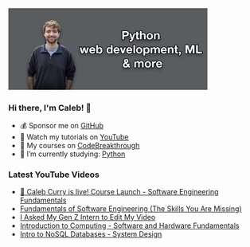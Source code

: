 <img src="github-cover-photo-my-face.jpg" width="400px" />

### Hi there, I'm Caleb! 🍛

- 💰 Sponsor me on [GitHub](https://github.com/sponsors/CalebCurry)
- 🎥 Watch my tutorials on [YouTube](https://www.youtube.com/calebthevideomaker2)
- 📗 My courses on [CodeBreakthrough](https://www.codebreakthrough.com)
- 🤔 I’m currently studying: [Python](https://www.youtube.com/watch?v=s3IvdkCq2_c&t=4254s)

### Latest YouTube Videos
<!-- YOUTUBE:START -->
- [🔴 Caleb Curry is live! Course Launch - Software Engineering Fundamentals](https://www.youtube.com/watch?v=g-TZ7gDoWYM)
- [Fundamentals of Software Engineering &lpar;The Skills You Are Missing&rpar;](https://www.youtube.com/watch?v=lQZh2xRSAxk)
- [I Asked My Gen Z Intern to Edit My Video](https://www.youtube.com/shorts/b5IOlPHaguI)
- [Introduction to Computing - Software and Hardware Fundamentals](https://www.youtube.com/watch?v=JuLKB--zOho)
- [Intro to NoSQL Databases - System Design](https://www.youtube.com/watch?v=FRqrZGB8NBs)
<!-- YOUTUBE:END -->
